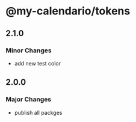 # @my-calendario/tokens

## 2.1.0

### Minor Changes

- add new test color

## 2.0.0

### Major Changes

- publish all packges
